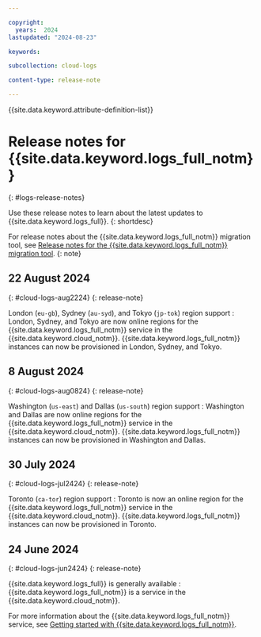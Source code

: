 ```yaml
---

copyright:
  years:  2024
lastupdated: "2024-08-23"

keywords:

subcollection: cloud-logs

content-type: release-note

---
```


{{site.data.keyword.attribute-definition-list}}

# Release notes for {{site.data.keyword.logs_full_notm}}
{: #logs-release-notes}

Use these release notes to learn about the latest updates to {{site.data.keyword.logs_full}}.
{: shortdesc}

For release notes about the {{site.data.keyword.logs_full_notm}} migration tool, see [Release notes for the {{site.data.keyword.logs_full_notm}} migration tool](/docs/cloud-logs?topic=cloud-logs-releasenotes-migration).
{: note}


## 22 August 2024
{: #cloud-logs-aug2224}
{: release-note}

London (`eu-gb`), Sydney (`au-syd`), and Tokyo (`jp-tok`) region support
:   London, Sydney, and Tokyo are now online regions for the {{site.data.keyword.logs_full_notm}} service in the {{site.data.keyword.cloud_notm}}. {{site.data.keyword.logs_full_notm}} instances can now be provisioned in London, Sydney, and Tokyo.

## 8 August 2024
{: #cloud-logs-aug0824}
{: release-note}

Washington (`us-east`) and Dallas (`us-south`) region support
:   Washington and Dallas are now online regions for the {{site.data.keyword.logs_full_notm}} service in the {{site.data.keyword.cloud_notm}}. {{site.data.keyword.logs_full_notm}} instances can now be provisioned in Washington and Dallas.

## 30 July 2024
{: #cloud-logs-jul2424}
{: release-note}

Toronto (`ca-tor`) region support
:   Toronto is now an online region for the {{site.data.keyword.logs_full_notm}} service in the {{site.data.keyword.cloud_notm}}. {{site.data.keyword.logs_full_notm}} instances can now be provisioned in Toronto.


## 24 June 2024
{: #cloud-logs-jun2424}
{: release-note}

{{site.data.keyword.logs_full}} is generally available
:   {{site.data.keyword.logs_full_notm}} is a service in the {{site.data.keyword.cloud_notm}}.

   For more information about the {{site.data.keyword.logs_full_notm}} service, see [Getting started with {{site.data.keyword.logs_full_notm}}](/docs/cloud-logs?topic=cloud-logs-getting-started&interface=cli).
